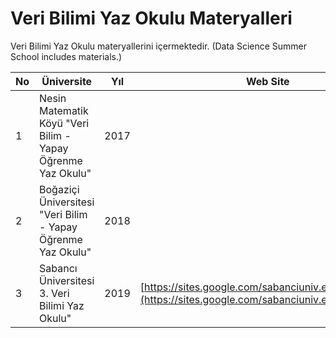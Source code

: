 # Veri Bilimi Yaz Okulu Materyalleri

Veri Bilimi Yaz Okulu materyallerini içermektedir. (Data Science Summer School includes materials.)

| No | Üniversite                                                        | Yıl  | Web Site                               |
|----|-------------------------------------------------------------------|------|----------------------------------------|
| 1  | Nesin Matematik Köyü "Veri Bilim - Yapay Öğrenme Yaz Okulu" | 2017 | []()         |
| 2  | Boğaziçi Üniversitesi "Veri Bilim - Yapay Öğrenme Yaz Okulu" | 2018 | []() |
| 3  | Sabancı Üniversitesi 3. Veri Bilimi Yaz Okulu" | 2019 | [https://sites.google.com/sabanciuniv.edu/vbyo2019](https://sites.google.com/sabanciuniv.edu/vbyo2019)|

